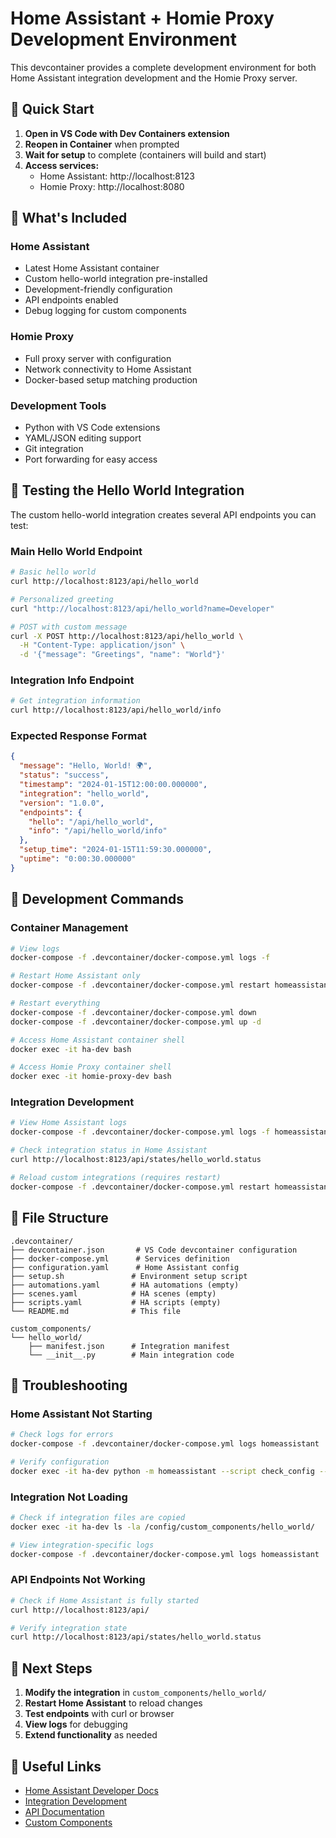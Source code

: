 # Home Assistant + Homie Proxy Development Environment

This devcontainer provides a complete development environment for both Home Assistant integration development and the Homie Proxy server.

## 🚀 Quick Start

1. **Open in VS Code with Dev Containers extension**
2. **Reopen in Container** when prompted
3. **Wait for setup** to complete (containers will build and start)
4. **Access services:**
   - Home Assistant: http://localhost:8123
   - Homie Proxy: http://localhost:8080

## 🌟 What's Included

### Home Assistant
- Latest Home Assistant container
- Custom hello-world integration pre-installed
- Development-friendly configuration
- API endpoints enabled
- Debug logging for custom components

### Homie Proxy  
- Full proxy server with configuration
- Network connectivity to Home Assistant
- Docker-based setup matching production

### Development Tools
- Python with VS Code extensions
- YAML/JSON editing support
- Git integration
- Port forwarding for easy access

## 📝 Testing the Hello World Integration

The custom hello-world integration creates several API endpoints you can test:

### Main Hello World Endpoint
```bash
# Basic hello world
curl http://localhost:8123/api/hello_world

# Personalized greeting
curl "http://localhost:8123/api/hello_world?name=Developer"

# POST with custom message
curl -X POST http://localhost:8123/api/hello_world \
  -H "Content-Type: application/json" \
  -d '{"message": "Greetings", "name": "World"}'
```

### Integration Info Endpoint
```bash
# Get integration information
curl http://localhost:8123/api/hello_world/info
```

### Expected Response Format
```json
{
  "message": "Hello, World! 🌍",
  "status": "success",
  "timestamp": "2024-01-15T12:00:00.000000",
  "integration": "hello_world",
  "version": "1.0.0",
  "endpoints": {
    "hello": "/api/hello_world",
    "info": "/api/hello_world/info"
  },
  "setup_time": "2024-01-15T11:59:30.000000",
  "uptime": "0:00:30.000000"
}
```

## 🔧 Development Commands

### Container Management
```bash
# View logs
docker-compose -f .devcontainer/docker-compose.yml logs -f

# Restart Home Assistant only
docker-compose -f .devcontainer/docker-compose.yml restart homeassistant

# Restart everything
docker-compose -f .devcontainer/docker-compose.yml down
docker-compose -f .devcontainer/docker-compose.yml up -d

# Access Home Assistant container shell
docker exec -it ha-dev bash

# Access Homie Proxy container shell  
docker exec -it homie-proxy-dev bash
```

### Integration Development
```bash
# View Home Assistant logs
docker-compose -f .devcontainer/docker-compose.yml logs -f homeassistant

# Check integration status in Home Assistant
curl http://localhost:8123/api/states/hello_world.status

# Reload custom integrations (requires restart)
docker-compose -f .devcontainer/docker-compose.yml restart homeassistant
```

## 📁 File Structure

```
.devcontainer/
├── devcontainer.json       # VS Code devcontainer configuration
├── docker-compose.yml      # Services definition
├── configuration.yaml      # Home Assistant config
├── setup.sh               # Environment setup script
├── automations.yaml       # HA automations (empty)
├── scenes.yaml            # HA scenes (empty)  
├── scripts.yaml           # HA scripts (empty)
└── README.md              # This file

custom_components/
└── hello_world/
    ├── manifest.json      # Integration manifest
    └── __init__.py        # Main integration code
```

## 🐛 Troubleshooting

### Home Assistant Not Starting
```bash
# Check logs for errors
docker-compose -f .devcontainer/docker-compose.yml logs homeassistant

# Verify configuration
docker exec -it ha-dev python -m homeassistant --script check_config --config /config
```

### Integration Not Loading
```bash
# Check if integration files are copied
docker exec -it ha-dev ls -la /config/custom_components/hello_world/

# View integration-specific logs
docker-compose -f .devcontainer/docker-compose.yml logs homeassistant | grep hello_world
```

### API Endpoints Not Working
```bash
# Check if Home Assistant is fully started
curl http://localhost:8123/api/

# Verify integration state
curl http://localhost:8123/api/states/hello_world.status
```

## 🎯 Next Steps

1. **Modify the integration** in `custom_components/hello_world/`
2. **Restart Home Assistant** to reload changes
3. **Test endpoints** with curl or browser
4. **View logs** for debugging
5. **Extend functionality** as needed

## 🔗 Useful Links

- [Home Assistant Developer Docs](https://developers.home-assistant.io/)
- [Integration Development](https://developers.home-assistant.io/docs/creating_component_index/)
- [API Documentation](https://developers.home-assistant.io/docs/api/rest/)
- [Custom Components](https://developers.home-assistant.io/docs/creating_integration_file_structure) 
